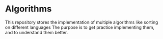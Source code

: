 # Algorithms

This repository stores the implementation of multiple algorithms like sorting on different languages 
The purpose is to get practice implementing them, and to understand them better. 
